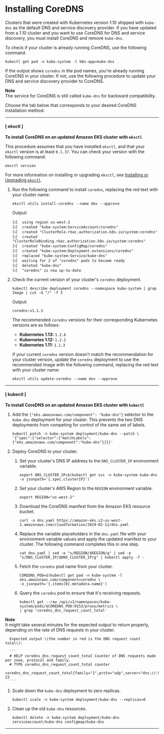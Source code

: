 # Installing CoreDNS<a name="coredns"></a>

Clusters that were created with Kubernetes version 1\.10 shipped with `kube-dns` as the default DNS and service discovery provider\. If you have updated from a 1\.10 cluster and you want to use CoreDNS for DNS and service discovery, you must install CoreDNS and remove `kube-dns`\.

To check if your cluster is already running CoreDNS, use the following command\.

```
kubectl get pod -n kube-system -l k8s-app=kube-dns
```

If the output shows `coredns` in the pod names, you're already running CoreDNS in your cluster\. If not, use the following procedure to update your DNS and service discovery provider to CoreDNS\.

**Note**  
The service for CoreDNS is still called `kube-dns` for backward compatibility\.

Choose the tab below that corresponds to your desired CoreDNS installation method:

------
#### [ eksctl ]

**To install CoreDNS on an updated Amazon EKS cluster with `eksctl`**

This procedure assumes that you have installed `eksctl`, and that your `eksctl` version is at least `0.1.37`\. You can check your version with the following command:

```
eksctl version
```

 For more information on installing or upgrading `eksctl`, see [Installing or Upgrading `eksctl`](eksctl.md#installing-eksctl)\.

1. Run the following command to install `coredns`, replacing the red text with your cluster name:

   ```
   eksctl utils install-coredns --name dev --approve
   ```

   Output:

   ```
   [ℹ]  using region us-west-2
   [ℹ]  created "kube-system:ServiceAccount/coredns"
   [ℹ]  created "ClusterRole.rbac.authorization.k8s.io/system:coredns"
   [ℹ]  created "ClusterRoleBinding.rbac.authorization.k8s.io/system:coredns"
   [ℹ]  created "kube-system:ConfigMap/coredns"
   [ℹ]  created "kube-system:Deployment.extensions/coredns"
   [ℹ]  replaced "kube-system:Service/kube-dns"
   [ℹ]  waiting for 2 of "coredns" pods to become ready
   [ℹ]  deleted "kube-dns"
   [ℹ]  "coredns" is now up-to-date
   ```

1. Check the current version of your cluster's `coredns` deployment\.

   ```
   kubectl describe deployment coredns --namespace kube-system | grep Image | cut -d "/" -f 3
   ```

   Output:

   ```
   coredns:v1.1.3
   ```

   The recommended `coredns` versions for their corresponding Kubernetes versions are as follows:
   + **Kubernetes 1\.13:** `1.2.6`
   + **Kubernetes 1\.12:** `1.2.2`
   + **Kubernetes 1\.11:** `1.1.3`

   If your current `coredns` version doesn't match the recommendation for your cluster version, update the `coredns` deployment to use the recommended image with the following command, replacing the red text with your cluster name:

   ```
   eksctl utils update-coredns --name dev --approve
   ```

------
#### [ kubectl ]

**To install CoreDNS on an updated Amazon EKS cluster with `kubectl`**

1. Add the `{"eks.amazonaws.com/component": "kube-dns"}` selector to the `kube-dns` deployment for your cluster\. This prevents the two DNS deployments from competing for control of the same set of labels\.

   ```
   kubectl patch -n kube-system deployment/kube-dns --patch \
   '{"spec":{"selector":{"matchLabels":{"eks.amazonaws.com/component":"kube-dns"}}}}'
   ```

1. Deploy CoreDNS to your cluster\.

   1. Set your cluster's DNS IP address to the `DNS_CLUSTER_IP` environment variable\.

      ```
      export DNS_CLUSTER_IP=$(kubectl get svc -n kube-system kube-dns -o jsonpath='{.spec.clusterIP}')
      ```

   1. Set your cluster's AWS Region to the `REGION` environment variable\.

      ```
      export REGION="us-west-2"
      ```

   1. Download the CoreDNS manifest from the Amazon EKS resource bucket\.

      ```
      curl -o dns.yaml https://amazon-eks.s3-us-west-2.amazonaws.com/cloudformation/2019-02-11/dns.yaml
      ```

   1. Replace the variable placeholders in the `dns.yaml` file with your environment variable values and apply the updated manifest to your cluster\. The following command completes this in one step\.

      ```
      cat dns.yaml | sed -e "s/REGION/$REGION/g" | sed -e "s/DNS_CLUSTER_IP/$DNS_CLUSTER_IP/g" | kubectl apply -f -
      ```

   1. Fetch the `coredns` pod name from your cluster\.

      ```
      COREDNS_POD=$(kubectl get pod -n kube-system -l eks.amazonaws.com/component=coredns \
      -o jsonpath='{.items[0].metadata.name}')
      ```

   1. Query the `coredns` pod to ensure that it's receiving requests\.

      ```
      kubectl get --raw /api/v1/namespaces/kube-system/pods/$COREDNS_POD:9153/proxy/metrics \
      | grep 'coredns_dns_request_count_total'
      ```
**Note**  
It might take several minutes for the expected output to return properly, depending on the rate of DNS requests in your cluster\.

      Expected output \(the number in red is the DNS request count total\):

      ```
      # HELP coredns_dns_request_count_total Counter of DNS requests made per zone, protocol and family.
      # TYPE coredns_dns_request_count_total counter
      coredns_dns_request_count_total{family="1",proto="udp",server="dns://:53",zone="."} 23
      ```

1. Scale down the `kube-dns` deployment to zero replicas\.

   ```
   kubectl scale -n kube-system deployment/kube-dns --replicas=0
   ```

1. Clean up the old `kube-dns` resources\.

   ```
   kubectl delete -n kube-system deployment/kube-dns serviceaccount/kube-dns configmap/kube-dns
   ```

------